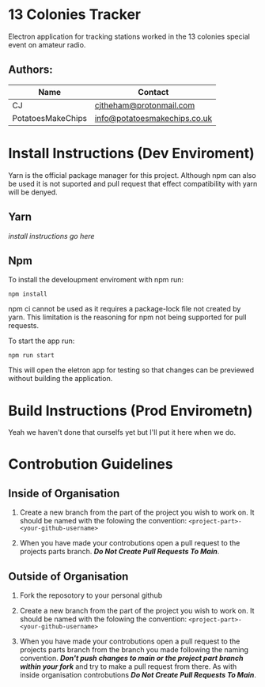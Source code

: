 # 13 Colonies Tracker

Electron application for tracking stations worked in the 13 colonies special event on amateur radio.

## Authors:

| Name              | Contact                      |
| ----------------- | ---------------------------- |
| CJ                | cjtheham@protonmail.com      |
| PotatoesMakeChips | info@potatoesmakechips.co.uk |

# Install Instructions (Dev Enviroment)

Yarn is the official package manager for this project. Although npm can also be used it is not suported and pull request that effect compatibility with yarn will be denyed.

## Yarn

*install instructions go here*

## Npm

To install the develoupment enviroment with npm run:
```shell
npm install
```

npm ci cannot be used as it requires a package-lock file not created by yarn. This limitation is the reasoning for npm not being supported for pull requests.

To start the app run:
```shell
npm run start
```

This will open the eletron app for testing so that changes can be previewed without building the application.

# Build Instructions (Prod Envirometn)
Yeah we haven't done that ourselfs yet but I'll put it here when we do.

# Controbution Guidelines
## Inside of Organisation
1. Create a new branch from the part of the project you wish to work on. It should be named with the folowing the convention: `<project-part>-<your-github-username>`

2. When you have made your controbutions open a pull request to the projects parts branch. ***Do Not Create Pull Requests To Main***.

## Outside of Organisation
1. Fork the reposotory to your personal github
2. Create a new branch from the part of the project you wish to work on. It should be named with the folowing the convention: `<project-part>-<your-github-username>`

3. When you have made your controbutions open a pull request to the projects parts branch from the branch you made following the naming convention. ***Don't push changes to main or the project part branch within your fork*** and try to make a pull request from there. As with inside organisation controbutions ***Do Not Create Pull Requests To Main***.
